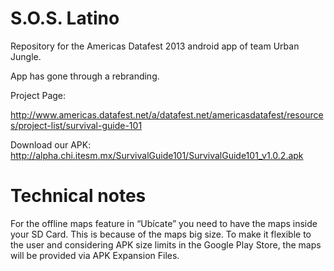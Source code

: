 S.O.S. Latino
================

Repository for the Americas Datafest 2013 android app of team Urban Jungle.

App has gone through a rebranding.

Project Page:

http://www.americas.datafest.net/a/datafest.net/americasdatafest/resources/project-list/survival-guide-101


Download our APK: http://alpha.chi.itesm.mx/SurvivalGuide101/SurvivalGuide101_v1.0.2.apk

Technical notes
================
For the offline maps feature in “Ubícate” you need to have the maps inside your SD Card. This is because of the maps big size. To make it flexible to the user and considering APK size limits in the Google Play Store, the maps will be provided via APK Expansion Files.

